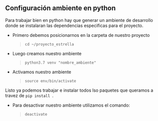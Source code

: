 ## Configuración  ambiente en python


Para trabajar bien en python hay que generar un ambiente de desarrollo donde se instalaran las dependencias especificas para el proyecto.

- Primero debemos posicionarnos en la carpeta de nuestro proyecto

    >``cd ~/proyecto_estrella``


- Luego creamos nuestro ambiente
    >``python3.7 venv "nombre_ambiente"``

- Activamos nuestro ambiente
    >``source env/bin/activate``

Listo ya podemos trabajar e instalar todos lso paquetes que queramos a travez de ``pip install ``.

- Para desactivar nuestro ambiente utilizamos el comando:
    >``deactivate``
 
